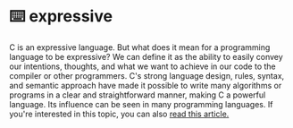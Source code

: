 # ⌨️ expressive

C is an expressive language. But what does it mean for a programming language to
be expressive? We can define it as the ability to easily convey our intentions,
thoughts, and what we want to achieve in our code to the compiler or other
programmers. C's strong language design, rules, syntax, and semantic approach
have made it possible to write many algorithms or programs in a clear and
straightforward manner, making C a powerful language. Its influence can be seen
in many programming languages. If you're interested in this topic, you can also
[read this
article.](https://www.embedded.com/expressive-vs-permissive-languages-is-that-the-question/)
